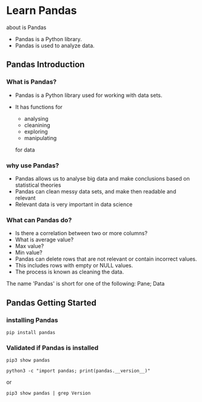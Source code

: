 # Learn Pandas

about is Pandas
- Pandas is a Python library.
- Pandas is used to analyze data.

## Pandas Introduction

### What is Pandas?
- Pandas is a Python library used for working with data sets.
- It has functions for 
    - analysing
    - cleanining
    - exploring
    - manipulating 
     
     for data
### why use Pandas?
- Pandas allows us to analyse big data and make conclusions based on statistical theories
- Pandas can clean messy data sets, and make then readable and relevant
- Relevant data is very important in data science

### What can Pandas do?
- Is there a correlation between two or more columns?
- What is average value?
- Max value?
- Min value?
- Pandas can delete rows that are not relevant or contain incorrect values.
- This includes rows with empty or NULL values.
- The process is known as cleaning the data.

The name 'Pandas' is short for one of the following: Pane; Data

## Pandas Getting Started

### installing Pandas
```
pip install pandas
```
### Validated if Pandas is installed
```
pip3 show pandas
```
```
python3 -c "import pandas; print(pandas.__version__)"
```
or

```
pip3 show pandas | grep Version
```
